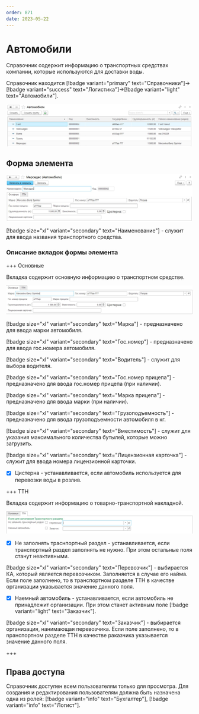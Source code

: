 ```yaml
---
order: 871
date: 2023-05-22
---
```

# Автомобили

Справочник содержит информацию о транспортных средствах компании, которые используются для доставки воды.

Справочник находится [!badge variant="primary" text="Справочники"]->[!badge variant="success" text="Логистика"]->[!badge variant="light" text="Автомобили"].

![Форма списка автомобили](/images/Форма_списка_автомобили.jpg)

## Форма элемента

![](/images/Форма_элемента_автомобили.jpg)

[!badge size="xl" variant="secondary" text="Наименование"] - служит для ввода названия транспортного средства.

### Описание вкладок формы элемента

+++ Основные

Вкладка содержит основную информацию о транспортном средстве.

![](/images/Вкладка_основная_автомобили.jpg)

[!badge size="xl" variant="secondary" text="Марка"] - предназначено для ввода марки автомобиля.

[!badge size="xl" variant="secondary" text="Гос.номер"] - предназначено для ввода гос.номера автомобиля.

[!badge size="xl" variant="secondary" text="Водитель"] - служит для выбора водителя. 

[!badge size="xl" variant="secondary" text="Гос.номер прицепа"] - предназначено для ввода гос.номер прицепа (при наличии).

[!badge size="xl" variant="secondary" text="Марка прицепа"] - предназначено для ввода марки (при наличии).

[!badge size="xl" variant="secondary" text="Грузоподъемность"] - предназначено для ввода  грузоподъемности автомобиля в кг.

[!badge size="xl" variant="secondary" text="Вместимость"] - служит для  указания максимального количества бутылей, которые можно загрузить.

[!badge size="xl" variant="secondary" text="Лицензионная карточка"] - служит для ввода номера лицензионной карточки.

- [x] Цистерна - устанавливается, если автомобиль используется для перевозки воды в розлив.

+++ ТТН

Вкладка содержит информацию о товарно-транспортной накладной.

![](/images/Вкладка_ттн_автомобили.jpg)

- [x] Не заполнять траснпортный раздел - устанавливается, если транспортный раздел заполнять не нужно. При этом остальные поля станут неактивными.

[!badge size="xl" variant="secondary" text="Перевозчик"] - выбирается КА, который является перевозчиком. Заполняется в случае его найма. Если поле заполнено, то в транспортном разделе ТТН в качестве организации указывается значение данного поля. 

- [x] Наемный автомобиль - устанавливается, если автомобиль не принадлежит организации. При этом станет активным поле [!badge  variant="light" text="Заказчик"]. 

[!badge size="xl" variant="secondary" text="Заказчик"] - выбирается организация, нанимающая перевозчика. Если поле заполнено, то в nранспортном разделе ТТН в качестве pаказчика указывается значение данного поля. 

+++

## Права доступа

Справочник доступен всем пользователям только для просмотра. Для создания и редактирования пользователям должна быть назначена одна из ролей: [!badge variant="info" text="Бухгалтер"], [!badge variant="info" text="Логист"].

